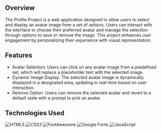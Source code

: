 ## Overview

The Profile Project is a web application designed to allow users to select and 
display an avatar image from a set of options. Users can interact with the 
interface to choose their preferred avatar and manage the selection through 
options to save or remove the image. This project enhances user engagement by 
personalizing their experience with visual representation.

## Features

- Avatar Selection: Users can click on any avatar image from a predefined set, 
which will replace a placeholder text with the selected image.
- Dynamic Image Display: The selected avatar image is dynamically displayed in a 
designated area, updating in real-time based on user interaction.
- Remove Option: Users can remove the selected avatar and revert to a default 
state with a prompt to pick an avatar.

## Technologies Used

![HTML5](https://img.shields.io/badge/HTML5-%23E34F26.svg?style=flat&logo=html5&logoColor=white)
![CSS3](https://img.shields.io/badge/CSS3-%231572B6.svg?style=flat&logo=css3&logoColor=white)
![FontAwesome](https://img.shields.io/badge/FontAwesome-%23339AF0.svg?style=flat&logo=font-awesome&logoColor=white)
![Google Fonts](https://img.shields.io/badge/Google%20Fonts-%234285F4.svg?style=flat&logo=google&logoColor=white)
![JavaScript](https://img.shields.io/badge/JavaScript-%23F7DF1E.svg?style=flat&logo=javascript&logoColor=black)